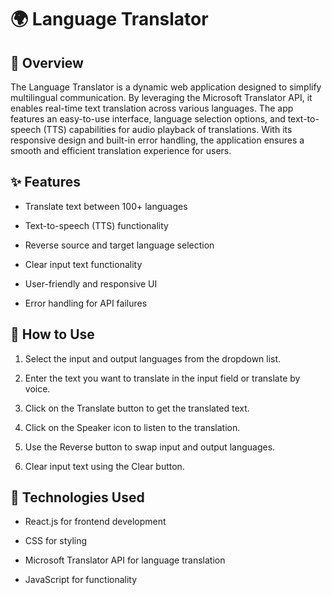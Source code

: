 # 🌍 Language Translator

## 🚀 Overview

The Language Translator is a dynamic web application designed to simplify multilingual communication. By leveraging the Microsoft Translator API, it enables real-time text translation across various languages. The app features an easy-to-use interface, language selection options, and text-to-speech (TTS) capabilities for audio playback of translations. With its responsive design and built-in error handling, the application ensures a smooth and efficient translation experience for users.

## ✨ Features

- Translate text between 100+ languages

- Text-to-speech (TTS) functionality

- Reverse source and target language selection

- Clear input text functionality

- User-friendly and responsive UI

- Error handling for API failures


## 📌 How to Use

1. Select the input and output languages from the dropdown list.

2. Enter the text you want to translate in the input field or translate by voice.
 
3. Click on the Translate button to get the translated text.

4. Click on the Speaker icon to listen to the translation.

5. Use the Reverse button to swap input and output languages.

6. Clear input text using the Clear button.

## 🔧 Technologies Used

- React.js for frontend development

- CSS for styling

- Microsoft Translator API for language translation

- JavaScript for functionality
